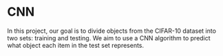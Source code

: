 # CNN
In this project, our goal is to divide objects from the CIFAR-10 dataset into two sets: training and testing. We aim to use a CNN algorithm to predict what object each item in the test set represents.
